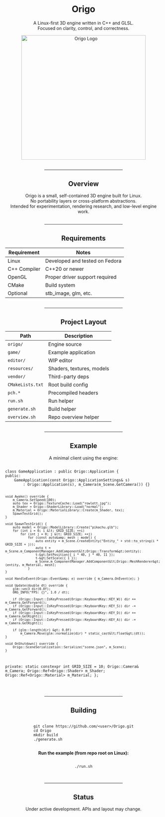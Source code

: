 <div align="center">

<h1>Origo</h1>

<p>A Linux-first 3D engine written in C++ and GLSL.<br>
Focused on clarity, control, and correctness.</p>

<img src="resources/textures/origo_logo.png" alt="Origo Logo" width="400"/>

<hr style="width:50%;margin:2rem auto;">

<h2>Overview</h2>

<p>
Origo is a small, self-contained 3D engine built for Linux.<br>
No portability layers or cross-platform abstractions.<br>
Intended for experimentation, rendering research, and low-level engine work.
</p>

<hr style="width:50%;margin:2rem auto;">

<h2>Requirements</h2>

<table>
  <thead>
    <tr>
      <th>Requirement</th>
      <th>Notes</th>
    </tr>
  </thead>
  <tbody>
    <tr><td>Linux</td><td>Developed and tested on Fedora</td></tr>
    <tr><td>C++ Compiler</td><td>C++20 or newer</td></tr>
    <tr><td>OpenGL</td><td>Proper driver support required</td></tr>
    <tr><td>CMake</td><td>Build system</td></tr>
    <tr><td>Optional</td><td>stb_image, glm, etc.</td></tr>
  </tbody>
</table>

<hr style="width:50%;margin:2rem auto;">

<h2>Project Layout</h2>

<table>
  <thead>
    <tr>
      <th>Path</th>
      <th>Description</th>
    </tr>
  </thead>
  <tbody>
    <tr><td><code>origo/</code></td><td>Engine source</td></tr>
    <tr><td><code>game/</code></td><td>Example application</td></tr>
    <tr><td><code>editor/</code></td><td>WIP editor</td></tr>
    <tr><td><code>resources/</code></td><td>Shaders, textures, models</td></tr>
    <tr><td><code>vendor/</code></td><td>Third-party deps</td></tr>
    <tr><td><code>CMakeLists.txt</code></td><td>Root build config</td></tr>
    <tr><td><code>pch.*</code></td><td>Precompiled headers</td></tr>
    <tr><td><code>run.sh</code></td><td>Run helper</td></tr>
    <tr><td><code>generate.sh</code></td><td>Build helper</td></tr>
    <tr><td><code>overview.sh</code></td><td>Repo overview helper</td></tr>
  </tbody>
</table>

<hr style="width:50%;margin:2rem auto;">

<h2>Example</h2>

<p>A minimal client using the engine:</p>

<div style="display:inline-block; text-align:left; max-width:100%; overflow:auto;">
<pre><code class="language-cpp">class GameApplication : public Origo::Application {
public:
    GameApplication(const Origo::ApplicationSettings&amp; s)
        : Origo::Application(s), m_Camera(m_Scene.GetCamera()) {}

    void Awake() override {
        m_Camera.SetSpeed(100);
        auto tex = Origo::TextureCache::Load("rowlett.jpg");
        m_Shader = Origo::ShaderLibrary::Load("normal");
        m_Material = Origo::MaterialLibrary::Create(m_Shader, tex);
        SpawnTestGrid();
    }

    void SpawnTestGrid() {
        auto model = Origo::ModelLibrary::Create("pikachu.glb");
        for (int i = 0; i &lt; GRID_SIZE; ++i)
            for (int j = 0; j &lt; GRID_SIZE; ++j)
                for (const auto&amp; mesh : model) {
                    auto entity = m_Scene.CreateEntity("Entity_" + std::to_string(i * GRID_SIZE + j));
                    auto t = m_Scene.m_ComponentManager.AddComponent&lt;Origo::Transform&gt;(entity);
                    t-&gt;SetPosition({ i * 40, j * 40, 11 });
                    t-&gt;SetScale({ 1 });
                    m_Scene.m_ComponentManager.AddComponent&lt;Origo::MeshRenderer&gt;(entity, m_Material, mesh);
                }
    }

    void HandleEvent(Origo::Event&amp; e) override { m_Camera.OnEvent(e); }

    void Update(double dt) override {
        glm::vec3 dir(0.0f);
        ORG_INFO("FPS: {}", 1.0 / dt);

        if (Origo::Input::IsKeyPressed(Origo::KeyboardKey::KEY_W)) dir += m_Camera.GetForward();
        if (Origo::Input::IsKeyPressed(Origo::KeyboardKey::KEY_S)) dir -= m_Camera.GetForward();
        if (Origo::Input::IsKeyPressed(Origo::KeyboardKey::KEY_D)) dir += m_Camera.GetRight();
        if (Origo::Input::IsKeyPressed(Origo::KeyboardKey::KEY_A)) dir -= m_Camera.GetRight();

        if (glm::length(dir) &gt; 0.0f)
            m_Camera.Move(glm::normalize(dir) * static_cast&lt;float&gt;(dt));
    }

    void OnShutdown() override {
        Origo::SceneSerialization::Serialize("scene.json", m_Scene);
    }

private:
    static constexpr int GRID_SIZE = 10;
    Origo::Camera&amp; m_Camera;
    Origo::Ref&lt;Origo::Shader&gt; m_Shader;
    Origo::Ref&lt;Origo::Material&gt; m_Material;
};</code></pre>
</div>

<hr style="width:50%;margin:2rem auto;">

<h2>Building</h2>

<div style="display:inline-block; text-align:left; max-width:100%; overflow:auto;">
<pre><code>git clone https://github.com/&lt;user&gt;/Origo.git
cd Origo
mkdir build 
./generate.sh</code></pre>
</div>

<p><strong>Run the example (from repo root on Linux):</strong></p>

<div style="display:inline-block; text-align:left; max-width:100%; overflow:auto;">
<pre><code>./run.sh</code></pre>
</div>

<hr style="width:50%;margin:2rem auto;">

<h2>Status</h2>

<p>Under active development. APIs and layout may change.</p>

</div>
